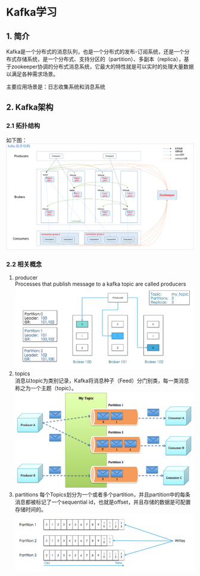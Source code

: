 # Kafka学习
## 1. 简介
Kafka是一个分布式的消息队列，也是一个分布式的发布-订阅系统，还是一个分布式存储系统，是一个分布式、支持分区的（partition）、多副本（replica），基于zookeeper协调的分布式消息系统，它最大的特性就是可以实时的处理大量数据以满足各种需求场景。  

主要应用场景是：日志收集系统和消息系统

## 2. Kafka架构
### 2.1 拓扑结构
如下图：
![2.1](images/2.1.png)  
### 2.2 相关概念
1. producer  
Processes that publish message to a kafka topic are called producers  
![2.2.1](images/2.2.1.png)   
2. topics  
消息以topic为类别记录，Kafka将消息种子（Feed）分门别类，每一类消息称之为一个主题（topic）。  
![2.2.2](images/2.2.2.png)  
3. partitions
每个Topics划分为一个或者多个partition，并且partition中的每条消息都被标记了一个sequential id，也就是offset，并且存储的数据是可配置存储时间的。  
![2.2.3](images/2.2.3.png)  

